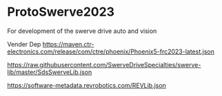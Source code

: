 # ProtoSwerve2023
For development of the swerve drive auto and vision

Vender Dep
https://maven.ctr-electronics.com/release/com/ctre/phoenix/Phoenix5-frc2023-latest.json

https://raw.githubusercontent.com/SwerveDriveSpecialties/swerve-lib/master/SdsSwerveLib.json

https://software-metadata.revrobotics.com/REVLib.json
